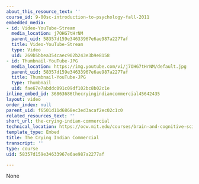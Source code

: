 ```yaml
---
about_this_resource_text: ''
course_id: 9-00sc-introduction-to-psychology-fall-2011
embedded_media:
- id: Video-YouTube-Stream
  media_location: j7OHG7tHrNM
  parent_uid: 58357d159e34633967e6ae987a2277af
  title: Video-YouTube-Stream
  type: Video
  uid: 269b5bbea354caec902b243e3b9e8158
- id: Thumbnail-YouTube-JPG
  media_location: https://img.youtube.com/vi/j7OHG7tHrNM/default.jpg
  parent_uid: 58357d159e34633967e6ae987a2277af
  title: Thumbnail-YouTube-JPG
  type: Thumbnail
  uid: fae67e7abddc091c09df102bc8b02c1e
inline_embed_id: 36863686thecryingindiancommercial45642435
layout: video
order_index: null
parent_uid: f6501d11d6868ec3ed3acaf2ec02c1c0
related_resources_text: ''
short_url: the-crying-indian-commercial
technical_location: https://ocw.mit.edu/courses/brain-and-cognitive-sciences/9-00sc-introduction-to-psychology-fall-2011/social-psychology-ii/removed-clips/the-crying-indian-commercial
template_type: Embed
title: The Crying Indian Commercial
transcript: ''
type: course
uid: 58357d159e34633967e6ae987a2277af

---
```

None